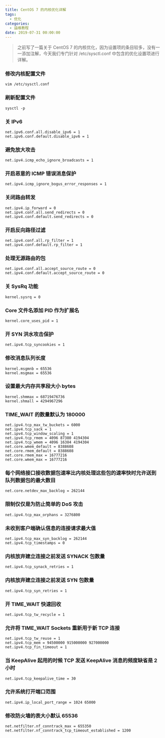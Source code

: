 ```yaml
---
title: CentOS 7 的内核优化详解
tags:
  - 优化
categories:
  - 运维教程
date: 2019-07-31 00:00:00
---
```


> 之前写了一篇关于 CentOS 7 的内核优化，因为设置项的条目较多，没有一一添加注解，今天我们专门针对 /etc/sysctl.conf 中包含的优化设置项进行详解。

<!-- more -->

### 修改内核配置文件

```
vim /etc/sysctl.conf
```

### 刷新配置文件

```
sysctl -p
```

### 关 IPv6

```
net.ipv6.conf.all.disable_ipv6 = 1
net.ipv6.conf.default.disable_ipv6 = 1
```

### 避免放大攻击

```
net.ipv4.icmp_echo_ignore_broadcasts = 1
```

### 开启恶意的 ICMP 错误消息保护

```
net.ipv4.icmp_ignore_bogus_error_responses = 1
```

### 关闭路由转发

```
net.ipv4.ip_forward = 0
net.ipv4.conf.all.send_redirects = 0
net.ipv4.conf.default.send_redirects = 0
```

### 开启反向路径过滤

```
net.ipv4.conf.all.rp_filter = 1
net.ipv4.conf.default.rp_filter = 1
```

### 处理无源路由的包

```
net.ipv4.conf.all.accept_source_route = 0
net.ipv4.conf.default.accept_source_route = 0
```

### 关 SysRq 功能

```
kernel.sysrq = 0
```

### Core 文件名添加 PID 作为扩展名

```
kernel.core_uses_pid = 1
```

### 开 SYN 洪水攻击保护

```
net.ipv4.tcp_syncookies = 1
```

### 修改消息队列长度

```
kernel.msgmnb = 65536
kernel.msgmax = 65536
```

### 设置最大内存共享段大小 bytes

```
kernel.shmmax = 68719476736
kernel.shmall = 4294967296
```

### TIME_WAIT 的数量默认为 180000

```
net.ipv4.tcp_max_tw_buckets = 6000
net.ipv4.tcp_sack = 1
net.ipv4.tcp_window_scaling = 1
net.ipv4.tcp_rmem = 4096 87380 4194304
net.ipv4.tcp_wmem = 4096 16384 4194304
net.core.wmem_default = 8388608
net.core.rmem_default = 8388608
net.core.rmem_max = 16777216
net.core.wmem_max = 16777216
```

### 每个网络接口接收数据包速率比内核处理这些包的速率快时允许送到队列数据包的最大数目

```
net.core.netdev_max_backlog = 262144
```

### 限制仅仅是为防止简单的 DoS 攻击

```
net.ipv4.tcp_max_orphans = 3276800
```

### 未收到客户端确认信息的连接请求最大值

```
net.ipv4.tcp_max_syn_backlog = 262144
net.ipv4.tcp_timestamps = 0
```

### 内核放弃建立连接之前发送 SYNACK 包数量

```
net.ipv4.tcp_synack_retries = 1
```

### 内核放弃建立连接之前发送 SYN 包数量

```
net.ipv4.tcp_syn_retries = 1
```

### 开 TIME_WAIT 快速回收

```
net.ipv4.tcp_tw_recycle = 1
```

### 允许将 TIME_WAIT Sockets 重新用于新 TCP 连接

```
net.ipv4.tcp_tw_reuse = 1
net.ipv4.tcp_mem = 94500000 915000000 927000000
net.ipv4.tcp_fin_timeout = 1
```

### 当 KeepAlive 起用的时候 TCP 发送 KeepAlive 消息的频度缺省是 2 小时

```
net.ipv4.tcp_keepalive_time = 30
```

### 允许系统打开端口范围

```
net.ipv4.ip_local_port_range = 1024 65000
```

### 修改防火墙的表大小默认 65536

```
net.netfilter.nf_conntrack_max = 655350
net.netfilter.nf_conntrack_tcp_timeout_established = 1200
```
